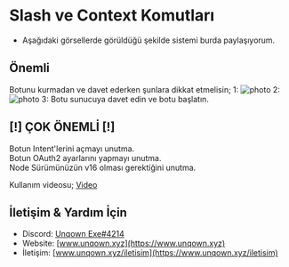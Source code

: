 #  Slash ve Context Komutları
- Aşağıdaki görsellerde görüldüğü şekilde sistemi burda paylaşıyorum.

## Önemli
Botunu kurmadan ve davet ederken şunlara dikkat etmelisin;
1: ![photo](https://media.discordapp.net/attachments/798849910203875388/877996253168959569/unknown.png?width=1920&height=1080)
2: ![photo](https://media.discordapp.net/attachments/798849910203875388/877996704484442142/unknown.png?width=1920&height=1080)
3: Botu sunucuya davet edin ve botu başlatın.


## [!] ÇOK ÖNEMLİ [!]
Botun Intent'lerini açmayı unutma.<br>
Botun OAuth2 ayarlarını yapmayı unutma.<br>
Node Sürümünüzün v16 olması gerektiğini unutma.<br>
        
Kullanım videosu;
<a href="https://cdn.discordapp.com/attachments/798849910203875388/877999855233040435/Tanitim.mp4">Video</a>


## İletişim & Yardım İçin
- Discord: [Unqown Exe#4214](https://discord.com/users/791255637920972801)
- Website: [www.unqown.xyz](https://www.unqown.xyz)
- İletişim: [www.unqown.xyz/iletisim](https://www.unqown.xyz/iletisim)
